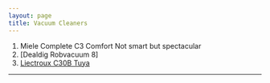 ```yaml
---
layout: page
title: Vacuum Cleaners
---
```


1. Miele Complete C3 Comfort
  Not smart but spectacular
2. [Dealdig Robvacuum 8]
3. [Liectroux C30B Tuya](https://s.click.aliexpress.com/e/_dVsUdbf)

---
